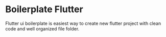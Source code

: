 # Boilerplate Flutter

Flutter ui boilerplate is easiest way to create new flutter project with clean code and well organized file folder.
